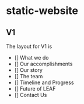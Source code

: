 # static-website

## V1

The layout for V1 is 

- [] What we do
- [] Our accomplishments
- [] Our story
- [] The team 
- [] Timeline and Progress
- [] Future of LEAF
- [] Contact Us